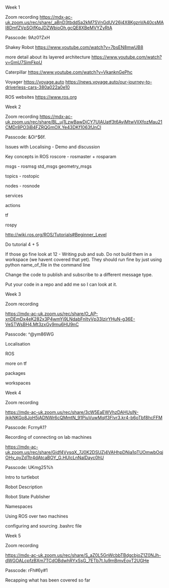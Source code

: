 Week 1

Zoom recording
https://mdx-ac-uk.zoom.us/rec/share/_aBnD3tbddSa2kM7SVnGdUV26j4X8KgznVA40csMAI8DmfZVpSOjfKpJDZWbioOh.gcQE8XBeMVYZyRtA

Passcode: 9Az0?ZxH 

Shakey Robot
https://www.youtube.com/watch?v=7bsEN8mwUB8

more detail about its layered architecture
https://www.youtube.com/watch?v=GmU7SimFkpU

Caterpillar
https://www.youtube.com/watch?v=VkanknGePhc

Voyager
https://voyage.auto
https://news.voyage.auto/our-journey-to-driverless-cars-380a022a0e10

ROS websites
https://www.ros.org



Week 2

Zoom recording
https://mdx-ac-uk.zoom.us/rec/share/BL_uj1LzwBawDiCY7UIAUatf3t6AvjMtwVlIXfozMau21CMDr8PO3iB4FZRQGmOX.Ye43DKf1063fJnCl

Passcode: &Oi\^$6f.

Issues with Localising - Demo and discussion


Key concepts in ROS
roscore    - rosmaster + rosparam

msgs       - rosmsg
std_msgs
geometry_msgs

topics     - rostopic

nodes      - rosnode

services

actions

tf

rospy

http://wiki.ros.org/ROS/Tutorials#Beginner_Level

Do tutorial 4 + 5

If those go fine look at 12 - Writing pub and sub.
Do not build them in a workspace (we havent covered that yet). They should run fine by just using python name_of_file in the command line

Change the code to publish and subscribe to a different message type.

Put your code in a repo and add me so I can look at it.

Week 3

Zoom recording

https://mdx-ac-uk.zoom.us/rec/share/O_AP-xnDEmDx4eK282x3P4wmYj9LNdabFnItyVp33lzirYHuN-g36E-VeSTWsBH4.Mt3zxGy9mu6HU9nC 

Passcode: \^@ym86WG

Localisation

ROS

more on tf

packages

workspaces

Week 4

Zoom recording

https://mdx-ac-uk.zoom.us/rec/share/3cW5EaEWVhzDAHUslN-jkjkNKGo8JoH5jADNWr6cQMmtN_91PiuVuwMqlf3Flvr3.kr4-b6oTbf8hcFFM 

Passcode: FcrnyA1?

Recording of connecting on lab machines

https://mdx-ac-uk.zoom.us/rec/share/Gidf4VysqX_7J0K2DSUZj4VAHhpDNia1qTUOmwbOqjOHy_pyZdTtr4dAtcaBOY_G.HUlcLnNalDayc0hU 

Passcode: UKmg25%h 

Intro to turtlebot

Robot Description

Robot State Publisher

Namespaces

Using ROS over two machines

configuring and sourcing .bashrc file

Week 5

Zoom recording

https://mdx-ac-uk.zoom.us/rec/share/S_aZ0L5GnWcbbTBdgcbjoZ1Z0NJh-dWGOALcpfzBXm7TCdOBdwhRYxSsG_7ETb7t.Iu9mBmvEovT2UGHe 

Passcode: rFh#6y#1

Recapping what has been covered so far